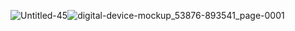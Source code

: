![Untitled-45](https://user-images.githubusercontent.com/115630356/226172112-b37baeff-c36d-48f6-b3b8-8a0cb387045d.jpg)![digital-device-mockup_53876-893541_page-0001](https://user-images.githubusercontent.com/115630356/226172383-b653a1c2-a22f-4898-ad45-5012433f5baa.jpg)



